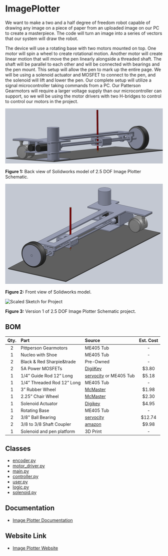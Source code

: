 # ImagePlotter
We want to make a two and a half degree of freedom robot capable of drawing any image on a piece of paper from an uploaded image on our PC to create a masterpiece. The code will turn an image into a series of vectors that our system will draw the robot.

The device will use a rotating base with two motors mounted on top. One motor will spin a wheel to create rotational motion. Another motor will create linear motion that will move the pen linearly alongside a threaded shaft. The shaft will be parallel to each other and will be connected with bearings and the pen mount. This setup will allow the pen to mark up the entire page. We will be using a solenoid actuator and MOSFET to connect to the pen, and the solenoid will lift and lower the pen. Our complete setup will utilize a signal microcontroller taking commands from a PC. Our Patterson Gearmotors will require a larger voltage supply than our microcontroller can support, so we will be using the motor drivers with two H-bridges to control to control our motors in the project. 

![Solidworks Model](Images/SideView.png)

__Figure 1:__ Back view of Solidworks model of 2.5 DOF Image Plotter Schematic.


![Solidworks Model](Images/OtherSideView.png)

__Figure 2:__ Front view of Solidworks model.


![Scaled Sketch for Project](https://user-images.githubusercontent.com/97563760/154212086-1d5e8bd8-d7ae-4cbe-9947-79c46431a7ba.png)

__Figure 3:__ Version 1 of 2.5 DOF Image Plotter Schematic project.

## BOM 
| Qty. | Part                  | Source                | Est. Cost | 
|:----:|:----------------------|:----------------------|:---------:|
|  2   | Pittperson Gearmotors     | ME405 Tub             |     -     |
|  1   | Nucleo with Shoe          | ME405 Tub             |     -     |
|  2   | Black & Red Sharpie&trade | Pre-Owned     |   -   |
|  2   | 5A Power MOSFETs          | [DigiiKey](https://www.digikey.com/en/products/detail/stmicroelectronics/STN3NF06L/654517?s=N4IgjCBcoLQBxVAYygMwIYBsDOBTANCAPZQDaIALAJwDsIAugL6OEBMZIAygCoByAzLwBiABgBsAGQaMgA)        |   $3.80   |
|  1   | 1/4” Guide Rod 12” Long | [servocity](https://www.servocity.com/0-375-3-8-x-12-00-stainless-steel-precision-shafting/) or ME405 Tub | $5.18 |
|  1   | 1/4” Threaded Rod 12” Long       | ME405 Tub | - |
|  1   | 3” Rubber Wheel       | [McMaster](https://www.mcmaster.com/wheels/wheels-4/rubber-wheels-7/) | $1.98 |
|  1   | 2.25” Chair Wheel       | [McMaster](https://www.mcmaster.com/24215T44/) | $2.30 |
|  1   | Solenoid Actuator        | [Digikey](https://www.digikey.com/en/products/detail/sparkfun-electronics/ROB-11015/6163694) | $4.95 |
|  1   | Rotating Base       | ME405 Tub | - |
|  2   | 3/8" Ball Bearing       | [servocity](https://www.servocity.com/3-8-bore-bottom-tapped-pillow-block/) | $12.74 |
|  2   | 3/8 to 3/8 Shaft Coupler       | [amazon](https://www.amazon.com/Stainless-Steel-Screw-Shaft-Coupler/dp/B00KVNACWC) | $9.98 |
|  1   | Solenoid and pen platform | 3D Print |- |


## Classes

* [encoder.py](https://github.com/danrmunic/ImagePlotter/blob/main/src/encoder.py)
* [motor_driver.py](https://github.com/danrmunic/ImagePlotter/blob/main/src/motor_driver.py)
* [main.py](https://github.com/danrmunic/ImagePlotter/blob/main/src/main.py)
* [controller.py](https://github.com/danrmunic/ImagePlotter/blob/main/src/controller.py)
* [user.py](https://github.com/danrmunic/ImagePlotter/blob/main/src/user.py)
* [logic.py](https://github.com/danrmunic/ImagePlotter/blob/main/src/logic.py)
* [solenoid.py](https://github.com/danrmunic/ImagePlotter/blob/main/src/solenoid.py)

## Documentation

* [Image Plotter Documentation](https://github.com/danrmunic/ImagePlotter)

## Website Link

* [Image Plotter Website](https://danrmunic.github.io/ImagePlotter/index.html)
